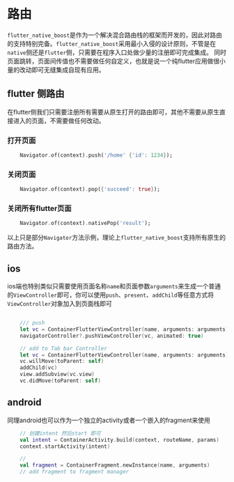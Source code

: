 # 路由

`flutter_native_boost`是作为一个解决混合路由栈的框架而开发的，因此对路由的支持特别完备。`flutter_native_boost`采用最小入侵的设计原则，不管是在`native`侧还是`flutter`侧，只需要在程序入口处做少量的注册即可完成集成。
同时页面跳转，页面间传值也不需要做任何自定义，也就是说一个纯flutter应用做很小量的改动即可无缝集成自现有应用。

## flutter 侧路由

在flutter侧我们只需要注册所有需要从原生打开的路由即可，其他不需要从原生直接进入的页面，不需要做任何改动。

### 打开页面

``` dart
    Navigator.of(context).push('/home' {'id': 1234});
```

### 关闭页面

``` dart
    Navigator.of(context).pop({'succeed': true});
```

### 关闭所有flutter页面

``` dart
    Navigator.of(context).nativePop('result');
```

以上只是部分`Navigator`方法示例，理论上`flutter_native_boost`支持所有原生的路由方法。

## ios

ios端也特别类似只需要使用页面名称`name`和页面参数`arguments`来生成一个普通的`ViewController`即可，你可以使用`push`、`present`、`addChild`等任意方式将`ViewController`对象加入到页面栈即可

``` swift

    /// push
    let vc = ContainerFlutterViewController(name, arguments: arguments)
    navigatorController?.pushViewController(vc, animated: true)

    // add to Tab bar Controller
    let vc = ContainerFlutterViewController(name, arguments: arguments)
    vc.willMove(toParent: self)
    addChild(vc)
    view.addSubview(vc.view)
    vc.didMove(toParent: self)
```

## android

同理android也可以作为一个独立的activity或者一个嵌入的fragment来使用

``` kotlin
    // 创建intent 然后start 即可
    val intent = ContainerActivity.build(context, routeName, params)
    context.startActivity(intent)

    //
    val fragment = ContainerFragment.newInstance(name, arguments)
    // add fragment to fragment manager
```
